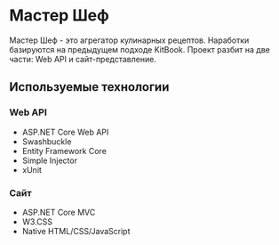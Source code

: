 # Мастер Шеф

Мастер Шеф - это агрегатор кулинарных рецептов. Наработки базируются на предыдущем подходе KitBook.
Проект разбит на две части: Web API и сайт-представление.

## Используемые технологии

### Web API
- ASP.NET Core Web API
- Swashbuckle 
- Entity Framework Core
- Simple Injector
- xUnit

### Сайт
- ASP.NET Core MVC
- W3.CSS
- Native HTML/CSS/JavaScript
